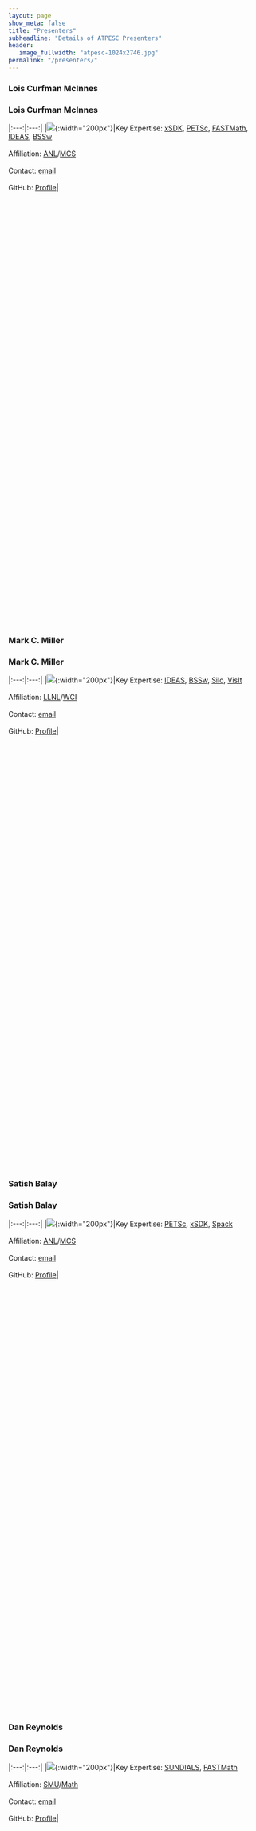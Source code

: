 ```yaml
---
layout: page
show_meta: false
title: "Presenters"
subheadline: "Details of ATPESC Presenters"
header:
   image_fullwidth: "atpesc-1024x2746.jpg"
permalink: "/presenters/"
---
```


### Lois Curfman McInnes
### Lois Curfman McInnes

|:---:|:---:|
|![](https://avatars2.githubusercontent.com/u/786325?s=460&v=4){:width="200px"}|Key Expertise: [xSDK][xsdk], [PETSc][petsc], [FASTMath][fastmath], [IDEAS][ideas], [BSSw][bssw]<br><br>Affiliation: [ANL][anl]/[MCS][anl-mcs]<br><br>Contact: [email][lcm-m]<br><br>GitHub: [Profile][lcm-g]|

<br><br><br><br><br><br><br><br><br><br><br><br><br><br><br><br><br><br><br><br><br><br><br><br><br>
<br><br><br><br><br><br><br><br><br><br><br><br><br><br><br><br><br><br><br><br><br><br><br><br><br>

### Mark C. Miller
### Mark C. Miller

|:---:|:---:|
|![](https://avatars1.githubusercontent.com/u/5720676?s=460&v=4){:width="200px"}|Key Expertise: [IDEAS][ideas], [BSSw][bssw], [Silo][silo], [VisIt][visit]<br><br>Affiliation: [LLNL][llnl]/[WCI][llnl-wci]<br><br>Contact: [email][mcm-m]<br><br>GitHub: [Profile][mcm-g]|

<br><br><br><br><br><br><br><br><br><br><br><br><br><br><br><br><br><br><br><br><br><br><br><br><br>
<br><br><br><br><br><br><br><br><br><br><br><br><br><br><br><br><br><br><br><br><br><br><br><br><br>

### Satish Balay
### Satish Balay

|:---:|:---:|
|![](https://avatars2.githubusercontent.com/u/5642668?s=460&v=4){:width="200px"}|Key Expertise: [PETSc][petsc], [xSDK][xsdk], [Spack][spack]<br><br>Affiliation: [ANL][anl]/[MCS][anl-mcs]<br><br>Contact: [email][sb-m]<br><br>GitHub: [Profile][sb-g]|

<br><br><br><br><br><br><br><br><br><br><br><br><br><br><br><br><br><br><br><br><br><br><br><br><br>
<br><br><br><br><br><br><br><br><br><br><br><br><br><br><br><br><br><br><br><br><br><br><br><br><br>


### Dan Reynolds
### Dan Reynolds

|:---:|:---:|
|![](https://avatars3.githubusercontent.com/u/11876153?s=400&v=4){:width="200px"}|Key Expertise: [SUNDIALS][sundials], [FASTMath][fastmath]<br><br>Affiliation: [SMU][smu]/[Math][smu-math]<br><br>Contact: [email][dr-m]<br><br>GitHub: [Profile][dr-g]|

<br><br><br><br><br><br><br><br><br><br><br><br><br><br><br><br><br><br><br><br><br><br><br><br><br>
<br><br><br><br><br><br><br><br><br><br><br><br><br><br><br><br><br><br><br><br><br><br><br><br><br>

### Ann Almgren
### Ann Almgren

|:---:|:---:|
|![](https://ccse.lbl.gov/people/almgren/picture_small.jpg){:width="200px"}|Key Expertise: [AMReX][amrex], [FASTMath][fastmath], [xSDK][xsdk] <br><br>Affiliation: [LBL][lbl]/[CCSE][lbl-ccse]<br><br>Contact: [email][aa-m]<br><br>GitHub: [Profile][aa-g]|

<br><br><br><br><br><br><br><br><br><br><br><br><br><br><br><br><br><br><br><br><br><br><br><br><br>
<br><br><br><br><br><br><br><br><br><br><br><br><br><br><br><br><br><br><br><br><br><br><br><br><br>

### Don Willcox
### Don Willcox

|:---:|:---:|
|![](https://avatars1.githubusercontent.com/u/6532013?s=400&v=4){:width="200px"}|Key Expertise: [AMReX][amrex]<br><br>Affiliation: [LBL][lbl]/[CCSE][lbl-ccse]<br><br>Contact: [email][dw-m]<br><br>GitHub: [Profile][dw-g]|

<br><br><br><br><br><br><br><br><br><br><br><br><br><br><br><br><br><br><br><br><br><br><br><br><br>
<br><br><br><br><br><br><br><br><br><br><br><br><br><br><br><br><br><br><br><br><br><br><br><br><br>

### Alp Dener
### Alp Dener

|:---:|:---:|
|![](https://avatars2.githubusercontent.com/u/7097165?s=400&v=4){:width="200px"}|Key Expertise: [PETSc/TAO][petsc]<br><br>Affiliation: [ANL][anl]/[MCS][anl-mcs]<br><br>Contact: [email][ad-m]<br><br>GitHub: [Profile][ad-g]|

<br><br><br><br><br><br><br><br><br><br><br><br><br><br><br><br><br><br><br><br><br><br><br><br><br>
<br><br><br><br><br><br><br><br><br><br><br><br><br><br><br><br><br><br><br><br><br><br><br><br><br>

### Christian Glusa
### Christian Glusa

|:---:|:---:|
|![](https://avatars3.githubusercontent.com/u/4666273?s=400&v=4){:width="200px"}|Key Expertise: [Trilinos][trilinos]/[MueLu][muelu]<br><br>Affiliation: [SNL][snl]/[CCR][snl-ccr]<br><br>Contact: [email][cg-m]<br><br>GitHub: [Profile][cg-g]|

<br><br><br><br><br><br><br><br><br><br><br><br><br><br><br><br><br><br><br><br><br><br><br><br><br>
<br><br><br><br><br><br><br><br><br><br><br><br><br><br><br><br><br><br><br><br><br><br><br><br><br>

### Jonathan Hu
### Jonathan Hu

|:---:|:---:|
|![](https://extremecomputingtraining.anl.gov/files/2019/08/jhu.png){:width="200px"}|Key Expertise: [Trilinos][trilinos]/[MueLu][muelu]<br><br>Affiliation: [SNL][snl]/[CCR][snl-ccr]<br><br>Contact: [email][jh-m]<br><br>GitHub: [Profile][jh-g]|

<br><br><br><br><br><br><br><br><br><br><br><br><br><br><br><br><br><br><br><br><br><br><br><br><br>
<br><br><br><br><br><br><br><br><br><br><br><br><br><br><br><br><br><br><br><br><br><br><br><br><br>

### Barry Smith
### Barry Smith

|:---:|:---:|
|![](https://avatars2.githubusercontent.com/u/512185?s=400&v=4){:width="200px"}|Key Expertise: [PETSc][petsc], [FASTMath][fastmath], [xSDK][xsdk]<br><br>Affiliation: [ANL][anl]/[MCS][anl-mcs]<br><br>Contact: [email][bs-m]<br><br>BitBucket: [Profile][bs-b]|

<br><br><br><br><br><br><br><br><br><br><br><br><br><br><br><br><br><br><br><br><br><br><br><br><br>
<br><br><br><br><br><br><br><br><br><br><br><br><br><br><br><br><br><br><br><br><br><br><br><br><br>

### X. Sherry Li
### X. Sherry Li

|:---:|:---:|
|![](https://avatars2.githubusercontent.com/u/11741943?s=400&v=4){:width="200px"}|Key Expertise: [SuperLU][superlu], [STRUMPACK][strumpack], [FASTMath][fastmath], [xSDK][xsdk]<br><br>Affiliation: [LBL][lbl]/[CRD][lbl-crd]<br><br>Contact: [email][sl-m]<br><br>GitHub: [Profile][sl-g]|

<br><br><br><br><br><br><br><br><br><br><br><br><br><br><br><br><br><br><br><br><br><br><br><br><br>
<br><br><br><br><br><br><br><br><br><br><br><br><br><br><br><br><br><br><br><br><br><br><br><br><br>

### Ulrike Yang
### Ulrike Yang

|:---:|:---:|
|![](https://avatars2.githubusercontent.com/u/16307629?s=400&v=4){:width="200px"}|Key Expertise: [hypre][hypre], [FASTMath][fastmath], [xSDK][xsdk]<br><br>Affiliation: [LLNL][llnl]/[CASC][llnl-casc]<br><br>Contact: [email][sl-m]<br><br>GitHub: [Profile][sl-g]|

<br><br><br><br><br><br><br><br><br><br><br><br><br><br><br><br><br><br><br><br><br><br><br><br><br>
<br><br><br><br><br><br><br><br><br><br><br><br><br><br><br><br><br><br><br><br><br><br><br><br><br>

### Steve Hudson
### Steve Hudson

|:---:|:---:|
|![](https://avatars3.githubusercontent.com/u/16457059?s=460&v=4){:width="200px"}|Key Expertise: [libEnsemble][libEnsemble], [xSDK][xsdk]<br><br>Affiliation: [ANL][anl]/[MCS][anl-mcs]<br><br>Contact: [email][sh-m]<br><br>GitHub: [Profile][sh-g]|

<br><br><br><br><br><br><br><br><br><br><br><br><br><br><br><br><br><br><br><br><br><br><br><br><br>
<br><br><br><br><br><br><br><br><br><br><br><br><br><br><br><br><br><br><br><br><br><br><br><br><br>

### Jim Demmel
### Jim Demmel

|:---:|:---:|
|![](https://www2.eecs.berkeley.edu/Faculty/Photos/Homepages/demmel.jpg){:width="200px"}|Presentation on Communication-<br>Avoiding Algorithms.<br><br>Affiliation: [UCB][ucb]/[EECS][ucb-eecs]|

<br><br><br><br><br><br><br><br><br><br><br><br><br><br><br><br><br><br><br><br><br><br><br><br><br>
<br><br><br><br><br><br><br><br><br><br><br><br><br><br><br><br><br><br><br><br><br><br><br><br><br>

### Jack Dongarra
### Jack Dongarra

|:---:|:---:|
|![](https://www.eecs.utk.edu/wp-content/uploads/2015/12/Dongarra_EECS.jpg){:width="200px"}|Presentation on Adaptive<br>Linear Solvers and Eigensolvers <br><br>Affiliation: [UTK][utk]/[EECS][utk-eecs]|

<br><br><br><br><br><br><br><br><br><br><br><br><br><br><br><br><br><br><br><br><br><br><br><br><br>
<br><br><br><br><br><br><br><br><br><br><br><br><br><br><br><br><br><br><br><br><br><br><br><br><br>

### David Keyes
### David Keyes

|:---:|:---:|
|![](https://www.kaust.edu.sa/PublishingImages/study/faculty/bio-keyes.jpg?renditionId=20){:width="200px"}|Presentation on Convergence of Big Data and<br>Large Scale Simulation<br><br>Affiliation: [KAUST][kaust]/[CEMSE][kaust-cemse]|

<br><br><br><br><br><br><br><br><br><br><br><br><br><br><br><br><br><br><br><br><br><br><br><br><br>
<br><br><br><br><br><br><br><br><br><br><br><br><br><br><br><br><br><br><br><br><br><br><br><br><br>

### Tzanio Kolev
### Tzanio Kolev

|:---:|:---:|
|![](https://people.llnl.gov/getImage?per_intr_no=1199570){:width="200px"}|Key Expertise: [MFEM][mfem], [xSDK][xsdk], [FASTMath][fastmath]<br><br>Affiliation: [LLNL][llnl]/[CASC][llnl-casc]<br><br>Contact: [email][tk-m]<br><br>GitHub: [Profile][tk-g]|

<br><br><br><br><br><br><br><br><br><br><br><br><br><br><br><br><br><br><br><br><br><br><br><br><br>
<br><br><br><br><br><br><br><br><br><br><br><br><br><br><br><br><br><br><br><br><br><br><br><br><br>

### Mark S. Shephard
### Mark S. Shephard

|:---:|:---:|
|![](https://faculty.rpi.edu/sites/default/files/styles/large/public/Shepard_crop.jpg?itok=pfhiEDyz){:width="200px"}|Key Expertise: [PUMI][pumi], [FASTMath][fastmath]<br><br>Affiliation: [RPI][rpi]/[SCOREC][rpi-scorec]<br><br>Contact: [email][mss-m]|

<br><br><br><br><br><br><br><br><br><br><br><br><br><br><br><br><br><br><br><br><br><br><br><br><br>
<br><br><br><br><br><br><br><br><br><br><br><br><br><br><br><br><br><br><br><br><br><br><br><br><br>

### Aaron Fisher
### Aaron Fisher

|:---:|:---:|
|![](https://people.llnl.gov/getImage?per_intr_no=1214098){:width="200px"}|Key Expertise: [MFEM][mfem], [xSDK][xsdk]<br><br>Affiliation: [LLNL][llnl]/[CASC][llnl-casc]<br><br>Contact: [email][af-m]<br><br>GitHub: [Profile][af-g]|

<br><br><br><br><br><br><br><br><br><br><br><br><br><br><br><br><br><br><br><br><br><br><br><br><br>
<br><br><br><br><br><br><br><br><br><br><br><br><br><br><br><br><br><br><br><br><br><br><br><br><br>

### Sarah Osborn
### Sarah Osborn

|:---:|:---:|
|![](https://people.llnl.gov/getImage?per_intr_no=1325696){:width="200px"}|Key Expertise: [hypre][hypre]<br><br>Affiliation: [LLNL][llnl]/[CASC][llnl-casc]<br><br>Contact: [email][so-m]<br><br>GitHub: [Profile][so-g]|

<br><br><br><br><br><br><br><br><br><br><br><br><br><br><br><br><br><br><br><br><br><br><br><br><br>
<br><br><br><br><br><br><br><br><br><br><br><br><br><br><br><br><br><br><br><br><br><br><br><br><br>

### Richard Tran Mills
### Richard Tran Mills

|:---:|:---:|
|![](https://www.anl.gov/sites/www/files/styles/profile_teaser_square_350px/public/richard_mills.jpg?itok=fc8TVnEs){:width="200px"}|Key Expertise: [PETSc][petsc]<br><br>Affiliation: [ANL][anl]/[MCS][anl-mcs]<br><br>Contact: [email][rtm-m]<br><br>GitHub: [Profile][rtm-g]|

<br><br><br><br><br><br><br><br><br><br><br><br><br><br><br><br><br><br><br><br><br><br><br><br><br>
<br><br><br><br><br><br><br><br><br><br><br><br><br><br><br><br><br><br><br><br><br><br><br><br><br>

### Pieter Ghysels
### Pieter Ghysels

|:---:|:---:|
|![](https://crd.lbl.gov/assets/Uploads/_resampled/SetHeight150-10797thumb.jpg){:width="200px"}|Key Expertise: [SuperLU][superlu], [STRUMPACK][strumpack]<br><br>Affiliation: [LBL][lbl]/[MCS][lbl-crd]<br><br>Contact: [email][pg-m]<br><br>GitHub: [Profile][pg-g]|

<br><br><br><br><br><br><br><br><br><br><br><br><br><br><br><br><br><br><br><br><br><br><br><br><br>
<br><br><br><br><br><br><br><br><br><br><br><br><br><br><br><br><br><br><br><br><br><br><br><br><br>

[amrex]: https://amrex-codes.github.io
[xsdk]: https://xsdk.info
[petsc]: https://www.mcs.anl.gov/petsc/
[ideas]: https://ideas-productivity.org
[bssw]: https://bssw.io
[fastmath]: https://fastmath-scidac.llnl.gov
[silo]: https://silo.llnl.gov
[spack]: https://spack.io
[sundials]: https://computing.llnl.gov/projects/sundials
[visit]: https://visit.llnl.gov
[trilinos]: https://trilinos.github.io
[muelu]: https://trilinos.github.io/muelu.html
[superlu]: https://portal.nersc.gov/project/sparse/superlu/
[strumpack]: https://github.com/pghysels/STRUMPACK
[hypre]: https://computing.llnl.gov/projects/hypre-scalable-linear-solvers-multigrid-methods
[netlib]: http://www.netlib.org
[blas]: http://www.netlib.org/blas/
[linpack]: https://www.netlib.org/linpack/
[lapack]: http://www.netlib.org/lapack/
[scalapack]: http://www.netlib.org/scalapack/
[libensemble]: https://libensemble.readthedocs.io
[mfem]: https://mfem.org
[pumi]: https://www.scorec.rpi.edu/pumi/

[anl]: https://www.anl.gov
[anl-mcs]: https://www.anl.gov/mcs
[llnl]: https://www.llnl.gov
[llnl-wci]: https://wci.llnl.gov
[llnl-casc]: https://computing.llnl.gov/casc
[smu]: https://www.smu.edu
[smu-math]: https://www.smu.edu/Dedman/academics/departments/math
[lbl]: https://www.lbl.gov
[lbl-ccse]: https://ccse.lbl.gov/index.html
[lbl-crd]: https://crd.lbl.gov/about/org-chart/
[snl]: https://www.sandia.gov
[snl-ccr]: https://cfwebprod.sandia.gov/cfdocs/CompResearch/index.cfm
[ucb]: https://www.berkeley.edu
[ucb-eecs]: https://eecs.berkeley.edu/?_ga=2.256708555.1104062462.1564722483-1947421373.1564722483
[utk]: https://www.utk.edu
[utk-eecs]: http://www.eecs.utk.edu
[kaust]: https://www.kaust.edu.sa/en
[kaust-cemse]: https://cemse.kaust.edu.sa
[rpi]: https://www.rpi.edu
[rpi-scorec]: https://www.scorec.rpi.edu

[lcm-m]: <mailto:curfman@mcs.anl.gov>
[mcm-m]: <mailto:miller86@llnl.gov>
[sb-m]: <mailto:balay@mcs.anl.gov>
[dr-m]: <mailto:reynolds@smu.edu>
[aa-m]: <mailto:ASAlmgren@lbl.gov>
[dw-m]: <mailto:DEWillcox@lbl.gov>
[ad-m]: <mailto:adener@anl.gov>
[cg-m]: <mailto:caglusa@sandia.gov>
[jh-m]: <mailto:jhu@sandia.gov>
[bs-m]: <mailto:bsmith@mcs.anl.gov>
[sl-m]: <mailto:xsli@lbl.gov>
[uy-m]: <mailto:yang11@llnl.gov>
[sh-m]: <malto:shudson@anl.gov>
[jd-m]: <mailto:demmel@cs.berkeley.edu>
[jd2-m]: <mailto:dongarra@utk.edu>
[dk-m]: <mailto:david.keyes@kaust.edu.sa>
[tk-m]: <mailto:tzanio@llnl.gov>
[mss-m]: <mailto:shephm@rpi.edu>
[af-m]: <mailto:afisher@llnl.gov>
[so-m]: <mailto:osborn9@llnl.gov>
[rtm-m]: <mailto:rtmills@anl.gov>
[pg-m]: <mailto:pghysels@lbl.gov>

[lcm-g]: https://github.com/curfman
[mcm-g]: https://github.com/markcmiller86
[sb-g]: https://github.com/balay 
[dr-g]: https://github.com/drreynolds
[aa-g]: https://github.com/asalmgren
[dw-g]: https://github.com/dwillcox
[ad-g]: https://github.com/denera
[cg-g]: https://github.com/cgcgcg
[jh-g]: https://github.com/jhux2
[bs-b]: https://www.mcs.anl.gov/~bsmith
[sl-g]: https://github.com/xiaoyeli
[uy-g]: https://github.com/ulrikeyang
[sh-g]: https://github.com/shuds13
[tk-g]: https://github.com/tzanio
[af-g]: https://github.com/acfisher
[so-g]: https://github.com/osborn9
[rtm-g]: https://github.com/rtmills
[pg-g]: https://github.com/pghysels

